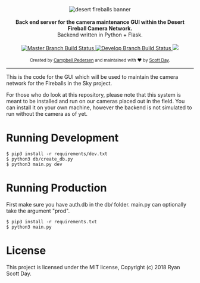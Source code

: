 <div align="center">
    <img src="http://fireballsinthesky.com.au/wp-content/uploads/sites/7/2017/04/fireballs-in-the-sky-logo41.png" alt="desert fireballs banner" align="center" />
</div>

<br />
<div align="center"><strong>Back end server for the camera maintenance GUI within the Desert Fireball Camera Network.</strong></div>
<div align="center">Backend written in Python + Flask.</div>
<br />

<div align="center">
    <!-- Build Status -->
    <a href="https://travis-ci.org/ScottDay/DFN-Maintenance-GUI-Backend">
        <img src="https://img.shields.io/travis/com/ScottDay/DFN-Maintenance-GUI-Backend.svg?label=master" alt="Master Branch Build Status" />
    </a>
	<a href="https://travis-ci.org/ScottDay/DFN-Maintenance-GUI-Backend">
        <img src="https://img.shields.io/travis/com/ScottDay/DFN-Maintenance-GUI-Backend/develop.svg?label=develop" alt="Develop Branch Build Status" />
    </a>
    <!-- License Scan Status -->
    <a href="https://app.fossa.io/projects/git%2Bgithub.com%2FScottDay%2FDesert-Fireball-Maintainence-GUI?ref=badge_shield" alt="FOSSA Status">
        <img src="https://app.fossa.io/api/projects/git%2Bgithub.com%2FScottDay%2FDesert-Fireball-Maintainence-GUI.svg?type=shield"/>
    </a>
</div>
<br />

<div align="center">
  <sub>Created by <a href="https://github.com/CPedersen3245">Campbell Pedersen</a> and maintained with ❤️ by <a href="https://github.com/ScottDay">Scott Day</a>.</sub>
</div>

* * *

This is the code for the GUI which will be used to maintain the camera
network for the Fireballs in the Sky project.

For those who do look at this repository, please note that this system
is meant to be installed and run on our cameras placed out in the field.
You can install it on your own machine, however the backend is not
simulated to run without the camera as of yet.

# Running Development

```{r, engine='shell', count_lines}
$ pip3 install -r requirements/dev.txt
$ python3 db/create_db.py
$ python3 main.py dev
```

# Running Production

First make sure you have auth.db in the db/ folder.
main.py can optionally take the argument "prod".

```{r, engine='shell', count_lines}
$ pip3 install -r requirements.txt
$ python3 main.py
```

# License

This project is licensed under the MIT license, Copyright (c) 2018 Ryan Scott Day.
